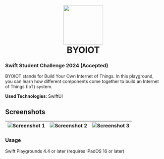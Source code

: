 <h1 align='center'>
  <img src="https://github.com/osshiya/BYOIOT/assets/64403759/6a0e8210-3232-4edf-ab88-5c44b56d74db" width="128" height="128" />
  <br/>
  BYOIOT
</h1>

### Swift Student Challenge 2024 **(Accepted)**

BYOIOT stands for Build Your Own Internet of Things. In this playground, you can learn how different components come together to build an Internet of Things (IoT) system.

**Used Technologies**: SwiftUI

## Screenshots

| ![Screenshot 1](https://github.com/osshiya/BYOIOT/assets/64403759/7c463e9d-7bc3-4c46-b895-186e2d15600c) | ![Screenshot 2](https://github.com/osshiya/BYOIOT/assets/64403759/a4c2bf72-d02a-4952-af02-cd8a054c1580) | ![Screenshot 3](https://github.com/osshiya/BYOIOT/assets/64403759/2f26287a-2a57-4e47-8185-d980c89ca6fa) |
--- | --- | ---

### Usage

Swift Playgrounds 4.4 or later (requires iPadOS 16 or later)
